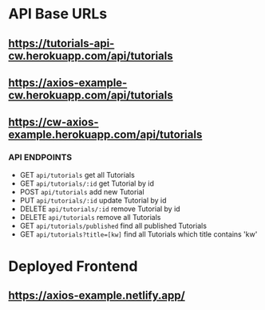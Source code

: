 # API Base URLs

## https://tutorials-api-cw.herokuapp.com/api/tutorials

## https://axios-example-cw.herokuapp.com/api/tutorials

## https://cw-axios-example.herokuapp.com/api/tutorials

### API ENDPOINTS

- GET `api/tutorials` get all Tutorials
- GET `api/tutorials/:id` get Tutorial by id
- POST `api/tutorials` add new Tutorial
- PUT `api/tutorials/:id` update Tutorial by id
- DELETE `api/tutorials/:id` remove Tutorial by id
- DELETE `api/tutorials` remove all Tutorials
- GET `api/tutorials/published` find all published Tutorials
- GET `api/tutorials?title=[kw]` find all Tutorials which title contains 'kw'

# Deployed Frontend

## https://axios-example.netlify.app/
